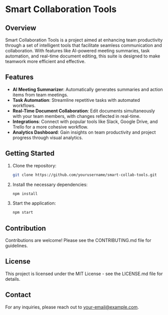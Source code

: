 # Smart Collaboration Tools

## Overview
Smart Collaboration Tools is a project aimed at enhancing team productivity through a set of intelligent tools that facilitate seamless communication and collaboration. With features like AI-powered meeting summaries, task automation, and real-time document editing, this suite is designed to make teamwork more efficient and effective.

## Features
- **AI Meeting Summarizer**: Automatically generates summaries and action items from team meetings.
- **Task Automation**: Streamline repetitive tasks with automated workflows.
- **Real-Time Document Collaboration**: Edit documents simultaneously with your team members, with changes reflected in real-time.
- **Integrations**: Connect with popular tools like Slack, Google Drive, and Trello for a more cohesive workflow.
- **Analytics Dashboard**: Gain insights on team productivity and project progress through visual analytics.

## Getting Started
1. Clone the repository:
   ```bash
   git clone https://github.com/yourusername/smart-collab-tools.git
   ```
2. Install the necessary dependencies:
   ```bash
   npm install
   ```
3. Start the application:
   ```bash
   npm start
   ```

## Contribution
Contributions are welcome! Please see the CONTRIBUTING.md file for guidelines.

## License
This project is licensed under the MIT License - see the LICENSE.md file for details.

## Contact
For any inquiries, please reach out to [your-email@example.com](mailto:your-email@example.com).